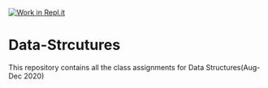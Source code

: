 [![Work in Repl.it](https://classroom.github.com/assets/work-in-replit-14baed9a392b3a25080506f3b7b6d57f295ec2978f6f33ec97e36a161684cbe9.svg)](https://classroom.github.com/online_ide?assignment_repo_id=3095601&assignment_repo_type=AssignmentRepo)
# Data-Strcutures
This repository contains all the class assignments for Data Structures(Aug-Dec 2020)
